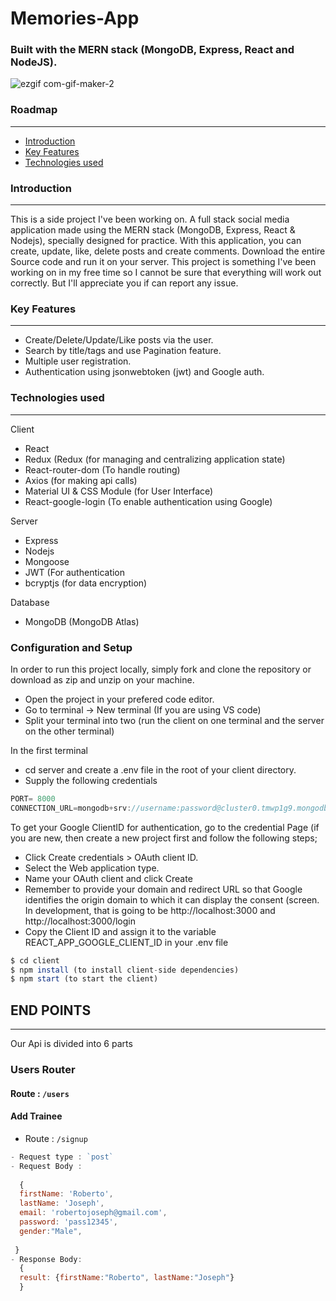 # Memories-App

### Built with the MERN stack (MongoDB, Express, React and NodeJS).
![ezgif com-gif-maker-2](https://user-images.githubusercontent.com/67745591/185786916-a0960afa-7911-4aee-a854-75bb2cbe86be.gif)


### Roadmap
---
*  [Introduction](https://github.com/RobertoJoseph/Memories-App#introduction "Named link title")
*  [Key Features](https://github.com/RobertoJoseph/Memories-App#key-features "Named link title")
*  [Technologies used](https://github.com/RobertoJoseph/Memories-APp#technologies-used "Named link title")


### Introduction
---
This is a side project I've been working on. A full stack social media  application made using the MERN stack (MongoDB, Express, React & Nodejs), specially designed for practice. With this application, you can create, update, like, delete posts and create comments. Download the entire Source code and run it on your server. This project is something I've been working on in my free time so I cannot be sure that everything will work out correctly. But I'll appreciate you if can report any issue.

### Key Features
---
* Create/Delete/Update/Like posts via the user.
* Search by title/tags and use Pagination feature.
* Multiple user registration.
* Authentication using jsonwebtoken (jwt) and Google auth.

### Technologies used
---
 Client
 * React
 * Redux (Redux (for managing and centralizing application state)
 * React-router-dom (To handle routing)
 * Axios (for making api calls)
 * Material UI & CSS Module (for User Interface)
 * React-google-login (To enable authentication using Google)

 Server
  * Express
  * Nodejs
  * Mongoose
  * JWT (For authentication
  * bcryptjs (for data encryption)

 Database
  * MongoDB (MongoDB Atlas)

### Configuration and Setup

In order to run this project locally, simply fork and clone the repository or download as zip and unzip on your machine.
 * Open the project in your prefered code editor.
 * Go to terminal -> New terminal (If you are using VS code)
 * Split your terminal into two (run the client on one terminal and the server on the other terminal) 

In the first terminal
 * cd server and create a .env file in the root of your client directory.
 * Supply the following credentials

```javascript
PORT= 8000
CONNECTION_URL=mongodb+srv://username:password@cluster0.tmwp1g9.mongodb.net/?retryWrites=true&w=majority
```

To get your Google ClientID for authentication, go to the credential Page (if you are new, then create a new project first and follow the following steps;

* Click Create credentials > OAuth client ID.
* Select the Web application type.
* Name your OAuth client and click Create
* Remember to provide your domain and redirect URL so that Google identifies the origin domain to which it can display the consent (screen. In development, that is going to be http://localhost:3000 and http://localhost:3000/login
* Copy the Client ID and assign it to the variable REACT_APP_GOOGLE_CLIENT_ID in your .env file

```javascript
$ cd client
$ npm install (to install client-side dependencies)
$ npm start (to start the client)
```

## END POINTS
---

Our Api is divided into 6 parts

### Users Router 
#### Route : `/users`


#### Add Trainee
- Route : `/signup`
```javascript
- Request type : `post`
- Request Body : 
 
  {
  firstName: 'Roberto',
  lastName: 'Joseph',
  email: 'robertojoseph@gmail.com',
  password: 'pass12345',
  gender:"Male",
  
 }
- Response Body:
  {
  result: {firstName:"Roberto", lastName:"Joseph"}
  }
  
  ```


